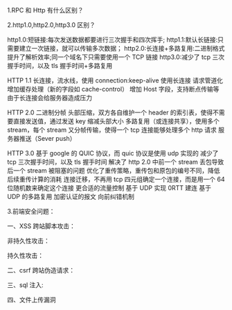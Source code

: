 1.RPC 和 Http 有什么区别？

2.http1.0,http2.0,http3.0 区别？

http1.0:短链接:每次发送数据都要进行三次握手和四次挥手;
http1.1:默认长链接:只需要建立一次链接，就可以传输多次数据；
http2.0:长连接+多路复用:二进制格式提升了解析效率;同一个域名下只需要使用一个 TCP 链接
http3.0:减少了 tcp 三次握手时间，以及 tls 握手时间+多路复用

HTTP 1.1
长连接，流水线，使用 connection:keep-alive 使用长连接
请求管道化
增加缓存处理（新的字段如 cache-control）
增加 Host 字段，支持断点传输等
由于长连接会给服务器造成压力

HTTP 2.0
二进制分帧
头部压缩，双方各自维护一个 header 的索引表，使得不需要直接发送值，通过发送 key 缩减头部大小
多路复用（或连接共享），使用多个 stream，每个 stream 又分帧传输，使得一个 tcp 连接能够处理多个 http 请求
服务器推送（Sever push）

HTTP 3.0
基于 google 的 QUIC 协议，而 quic 协议是使用 udp 实现的
减少了 tcp 三次握手时间，以及 tls 握手时间
解决了 http 2.0 中前一个 stream 丢包导致后一个 stream 被阻塞的问题
优化了重传策略，重传包和原包的编号不同，降低后续重传计算的消耗
连接迁移，不再用 tcp 四元组确定一个连接，而是用一个 64 位随机数来确定这个连接
更合适的流量控制
基于 UDP 实现
0RTT 建连
基于 UDP 的多路复用
加密认证的报文
向前纠错机制

3.前端安全问题：

一、XSS 跨站脚本攻击：

非持久性攻击：

持久性攻击：

二、csrf 跨站伪造请求：

三、sql 注入:

四、文件上传漏洞
